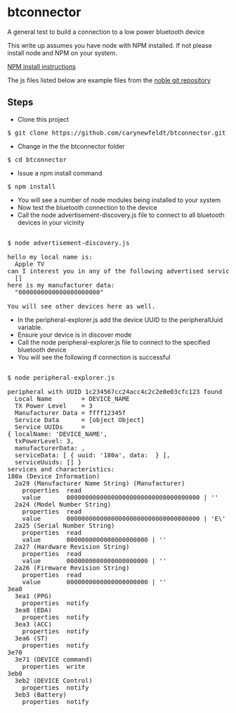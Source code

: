 # btconnector

A general test to build a connection to a low power bluetooth device

This write up assumes you have node with NPM installed. If not please install node and NPM on your system.

[NPM install instructions](https://www.npmjs.com/package/npm)

The js files listed below are example files from the [noble git repository](https://github.com/sandeepmistry/noble/tree/master/examples)

## Steps

* Clone this project

<pre>$ git clone https://github.com/carynewfeldt/btconnector.git</pre>

* Change in the the btconnector folder

<pre>$ cd btconnector</pre>

* Issue a npm install command

<pre>$ npm install</pre>

* You will see a number of node modules being installed to your system
* Now test the bluetooth connection to the device
* Call the node advertisement-discovery.js file to connect to all bluetooth devices in your vicinity

<pre>

$ node advertisement-discovery.js

hello my local name is:
  Apple TV
can I interest you in any of the following advertised services:
  []
here is my manufacturer data:
  "0000000000000000000000"

You will see other devices here as well. </pre>

* In the peripheral-explorer.js add the device UUID to the peripheralUuid variable.
* Ensure your device is in discover mode
* Call the node peripheral-explorer.js file to connect to the specified bluetooth device
* You will see the following if connection is successful

<pre>

$ node peripheral-explorer.js

peripheral with UUID 1c234567cc24acc4c2c2e0e03cfc123 found
  Local Name        = DEVICE_NAME
  TX Power Level    = 3
  Manufacturer Data = ffff12345f
  Service Data      = [object Object]
  Service UUIDs     =
{ localName: 'DEVICE_NAME',
  txPowerLevel: 3,
  manufacturerData: <Buffer ff ff ff ff ff>,
  serviceData: [ { uuid: '180a', data: <Buffer 00 00 00 00 00 00 00 aa 00> } ],
  serviceUuids: [] }
services and characteristics:
180a (Device Information)
  2a29 (Manufacturer Name String) (Manufacturer)
    properties  read
    value       000000000000000000000000000000000000 | ''
  2a24 (Model Number String)
    properties  read
    value       000000000000000000000000000000000000 | 'E\'
  2a25 (Serial Number String)
    properties  read
    value       0000000000000000000000 | ''
  2a27 (Hardware Revision String)
    properties  read
    value       0000000000000000000000 | ''
  2a26 (Firmware Revision String)
    properties  read
    value       0000000000000000000000 | ''
3ea0
  3ea1 (PPG)
    properties  notify
  3ea8 (EDA)
    properties  notify
  3ea3 (ACC)
    properties  notify
  3ea6 (ST)
    properties  notify
3e70
  3e71 (DEVICE command)
    properties  write
3eb0
  3eb2 (DEVICE Control)
    properties  notify
  3eb3 (Battery)
    properties  notify</pre>
